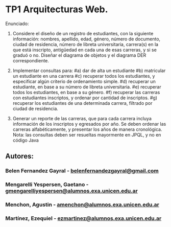 # TP1 Arquitecturas Web.

Enunciado:

1) Considere el diseño de un registro de estudiantes, con la siguiente información: nombres, 
apellido, edad, género, número de documento, ciudad de residencia, número de libreta 
universitaria, carrera(s) en la que está inscripto, antigüedad en cada una de esas carreras, y 
si se graduó o no. Diseñar el diagrama de objetos y el diagrama DER correspondiente.

2) Implementar consultas para:
#a) dar de alta un estudiante
#b) matricular un estudiante en una carrera
#c) recuperar todos los estudiantes, y especificar algún criterio de ordenamiento simple.
#d) recuperar un estudiante, en base a su número de libreta universitaria.
#e) recuperar todos los estudiantes, en base a su género.
#f) recuperar las carreras con estudiantes inscriptos, y ordenar por cantidad de inscriptos.
#g) recuperar los estudiantes de una determinada carrera, filtrado por ciudad de residencia.

4) Generar un reporte de las carreras, que para cada carrera incluya información de los 
inscriptos y egresados por año. Se deben ordenar las carreras alfabéticamente, y presentar
los años de manera cronológica.
Nota: las consultas deben ser resueltas mayormente en JPQL, y no en código Java

## Autores:

### Belen Fernandez Gayral - belenfernandezgayral@gmail.com
### Mengarelli Yespersen, Gaetano	- gmengarelliyespersen@alumnos.exa.unicen.edu.ar
### Menchon, Agustin - amenchon@alumnos.exa.unicen.edu.ar
### Martínez, Ezequiel - ezmartinez@alumnos.exa.unicen.edu.ar

